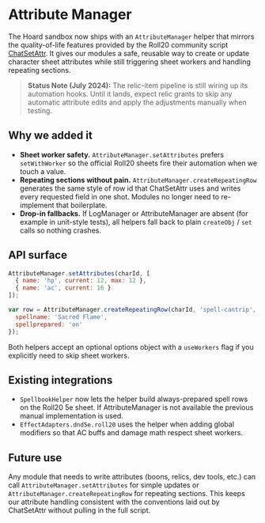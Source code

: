 # Attribute Manager

The Hoard sandbox now ships with an `AttributeManager` helper that mirrors the
quality-of-life features provided by the Roll20 community script
[ChatSetAttr](https://github.com/Roll20/roll20-api-scripts/tree/master/ChatSetAttr).
It gives our modules a safe, reusable way to create or update character sheet
attributes while still triggering sheet workers and handling repeating
sections.

> **Status Note (July 2024):** The relic-item pipeline is still wiring up its
> automation hooks. Until it lands, expect relic grants to skip any automatic
> attribute edits and apply the adjustments manually when testing.

## Why we added it

* **Sheet worker safety.** `AttributeManager.setAttributes` prefers
  `setWithWorker` so the official Roll20 sheets fire their automation when we
  touch a value.
* **Repeating sections without pain.** `AttributeManager.createRepeatingRow`
  generates the same style of row id that ChatSetAttr uses and writes every
  requested field in one shot. Modules no longer need to re-implement that
  boilerplate.
* **Drop-in fallbacks.** If LogManager or AttributeManager are absent (for
  example in unit-style tests), all helpers fall back to plain `createObj` / `set`
  calls so nothing crashes.

## API surface

```js
AttributeManager.setAttributes(charId, [
  { name: 'hp', current: 12, max: 12 },
  { name: 'ac', current: 16 }
]);

var row = AttributeManager.createRepeatingRow(charId, 'spell-cantrip', {
  spellname: 'Sacred Flame',
  spellprepared: 'on'
});
```

Both helpers accept an optional options object with a `useWorkers` flag if you
explicitly need to skip sheet workers.

## Existing integrations

* `SpellbookHelper` now lets the helper build always-prepared spell rows on the
  Roll20 5e sheet. If AttributeManager is not available the previous manual
  implementation is used.
* `EffectAdapters.dnd5e.roll20` uses the helper when adding global modifiers so
  that AC buffs and damage math respect sheet workers.

## Future use

Any module that needs to write attributes (boons, relics, dev tools, etc.) can
call `AttributeManager.setAttributes` for simple updates or
`AttributeManager.createRepeatingRow` for repeating sections. This keeps our
attribute handling consistent with the conventions laid out by ChatSetAttr
without pulling in the full script.
